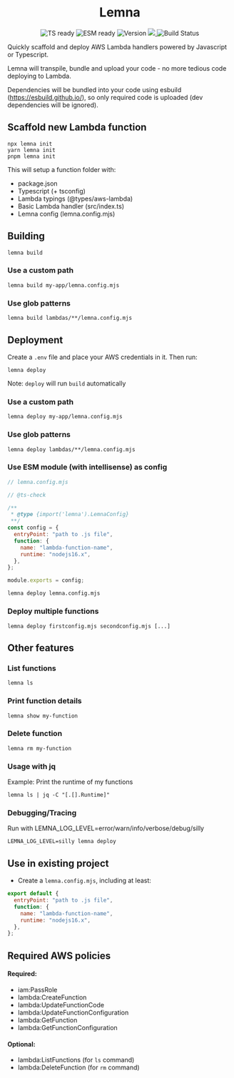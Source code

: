 <h1 align="center">Lemna</h1>

<p align="center">
  <img src="https://img.shields.io/static/v1?label=&message=TS+ready&color=000000&logo=typescript" alt="TS ready">
  <img src="https://img.shields.io/static/v1?label=&message=ESM+ready&color=%23000000&logo=javascript" alt="ESM ready">
  <img src="https://badge.fury.io/js/lemna.svg" alt="Version">
  <a href="https://codecov.io/gh/marvin-j97/lemna">
    <img src="https://codecov.io/gh/marvin-j97/lemna/branch/main/graph/badge.svg?token=T6L95TZZXA"/>
  </a>
  <img src="https://github.com/marvin-j97/lemna/actions/workflows/node.js.yml/badge.svg" alt="Build Status">
</p>

Quickly scaffold and deploy AWS Lambda handlers powered by Javascript or Typescript.

Lemna will transpile, bundle and upload your code - no more tedious code deploying to Lambda.

Dependencies will be bundled into your code using esbuild (https://esbuild.github.io/), so only required code is uploaded (dev dependencies will be ignored).

## Scaffold new Lambda function

```
npx lemna init
yarn lemna init
pnpm lemna init
```

This will setup a function folder with:

- package.json
- Typescript (+ tsconfig)
- Lambda typings (@types/aws-lambda)
- Basic Lambda handler (src/index.ts)
- Lemna config (lemna.config.mjs)

## Building

```
lemna build
```

### Use a custom path

```
lemna build my-app/lemna.config.mjs
```

### Use glob patterns

```
lemna build lambdas/**/lemna.config.mjs
```

## Deployment

Create a `.env` file and place your AWS credentials in it.
Then run:

```
lemna deploy
```

Note: `deploy` will run `build` automatically

### Use a custom path

```
lemna deploy my-app/lemna.config.mjs
```

### Use glob patterns

```
lemna deploy lambdas/**/lemna.config.mjs
```

### Use ESM module (with intellisense) as config

```js
// lemna.config.mjs

// @ts-check

/**
 * @type {import('lemna').LemnaConfig}
 **/
const config = {
  entryPoint: "path to .js file",
  function: {
    name: "lambda-function-name",
    runtime: "nodejs16.x",
  },
};

module.exports = config;
```

```
lemna deploy lemna.config.mjs
```

### Deploy multiple functions

```
lemna deploy firstconfig.mjs secondconfig.mjs [...]
```

## Other features

### List functions

```
lemna ls
```

### Print function details

```
lemna show my-function
```

### Delete function

```
lemna rm my-function
```

### Usage with jq

Example: Print the runtime of my functions

```
lemna ls | jq -C "[.[].Runtime]"
```

### Debugging/Tracing

Run with LEMNA_LOG_LEVEL=error/warn/info/verbose/debug/silly

```
LEMNA_LOG_LEVEL=silly lemna deploy
```

## Use in existing project

- Create a `lemna.config.mjs`, including at least:

```js
export default {
  entryPoint: "path to .js file",
  function: {
    name: "lambda-function-name",
    runtime: "nodejs16.x",
  },
};
```

## Required AWS policies

#### Required:

- iam:PassRole
- lambda:CreateFunction
- lambda:UpdateFunctionCode
- lambda:UpdateFunctionConfiguration
- lambda:GetFunction
- lambda:GetFunctionConfiguration

#### Optional:

- lambda:ListFunctions (for `ls` command)
- lambda:DeleteFunction (for `rm` command)
